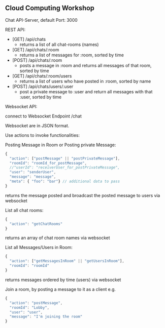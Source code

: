 ## Cloud Computing Workshop

Chat API-Server, default Port: 3000

REST API:

* [GET] /api/chats
  * returns a list of all chat-rooms (names)
* [GET] /api/chats/:room
  * returns a list of messages for :room, sorted by time
* [POST] /api/chats/:room
  * posts a message in :room and returns all messages of that room, sorted by time
* [GET] /api/chats/:room/users
  * returns a list of users who have posted in :room, sorted by name
* [POST] /api/chats/users/:user
  * post a private message to :user and return all messages with that :user, sorted by time

Websocket API:

connect to Websocket Endpoint /chat

Websocket are in JSON format.

Use actions to invoke functionalities:

Posting Message in Room or Posting private Message:
```javascript
{
  "action": ["postMessage" || "postPrivateMessage"],
  "roomId": "roomId_for_postMessage",
  //"userId": "receiverUser_for_postPrivateMessage",
  "user": "senderUser",
  "message": "message",
  "meta": { "foo": "bar"} // additional data to pass
}
```
returns the message posted and broadcast the posted message to users via websocket


List all chat rooms:

```javascript
{
  "action": "getChatRooms"
}
```
returns an array of chat room names via websocket

List all Messages/Users in Room:

```javascript
{
  "action": ["getMessagesInRoom" || "getUsersInRoom"],
  "roomId": "roomId"
}
```
returns messages ordered by time (users) via websocket

Join a room, by posting a message to it as a client e.g.
```javascript
{
  "action": "postMessage",
  "roomId": "Lobby",
  "user": "user",
  "message": "I'm joining the room"
}
```
